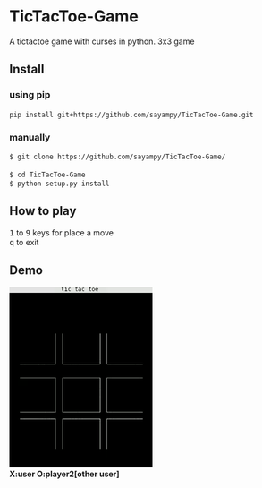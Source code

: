 # TicTacToe-Game
A tictactoe game with curses in python. 3x3 game
## Install
### using pip
```
pip install git+https://github.com/sayampy/TicTacToe-Game.git
```
### manually
```
$ git clone https://github.com/sayampy/TicTacToe-Game/

$ cd TicTacToe-Game
$ python setup.py install
```
## How to play
<kbd>1</kbd> to <kbd>9</kbd> keys for place a move
<br><kbd>q</kbd> to exit
## Demo
[![](tictactoe_demo.gif)](https://github.com/sayampy/TicTacToe-Game/)
<br>**X:user O:player2[other user]**
